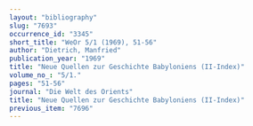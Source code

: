 ```yaml
---
layout: "bibliography"
slug: "7693"
occurrence_id: "3345"
short_title: "WeOr 5/1 (1969), 51-56"
author: "Dietrich, Manfried"
publication_year: "1969"
title: "Neue Quellen zur Geschichte Babyloniens (II-Index)"
volume_no_: "5/1."
pages: "51-56"
journal: "Die Welt des Orients"
title: "Neue Quellen zur Geschichte Babyloniens (II-Index)"
previous_item: "7696"
---
```

